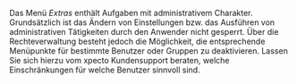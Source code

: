 Das Menü *Extras* enthält Aufgaben mit administrativem Charakter. Grundsätzlich ist das Ändern von Einstellungen bzw. das Ausführen von administrativen Tätigkeiten durch den Anwender nicht gesperrt. Über die Rechteverwaltung besteht jedoch die Möglichkeit, die entsprechende Menüpunkte für bestimmte Benutzer oder Gruppen zu deaktivieren. Lassen Sie sich hierzu vom xpecto Kundensupport beraten, welche Einschränkungen für welche Benutzer sinnvoll sind.

